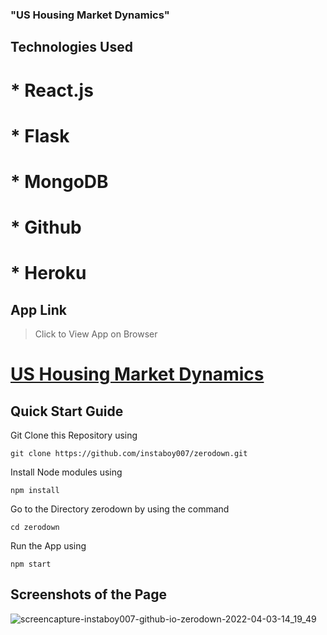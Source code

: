 ### "**US Housing Market Dynamics**" 

## Technologies Used
# * React.js
# * Flask
# * MongoDB
# * Github
# * Heroku

## App Link
   
   > Click to View App on Browser
   
   # [US Housing Market Dynamics](https://instaboy007.github.io/zerodown/)
   
    
     
## Quick Start Guide

Git Clone this Repository using

    git clone https://github.com/instaboy007/zerodown.git 

 Install Node modules using
 
    npm install
    
Go to the Directory zerodown by using the command
    
    cd zerodown
    
Run the App using

    npm start
    
## Screenshots of the Page

![screencapture-instaboy007-github-io-zerodown-2022-04-03-14_19_49](https://user-images.githubusercontent.com/72603656/161419814-995d45cf-ffd9-45e5-bd0e-4ffd0891a146.png)
